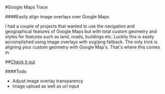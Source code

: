 #Google Maps Trace

####Easily align image overlays over Google Maps

I had a couple of projects that wanted to use the navigation and geographical features of Google Maps but with total custom geometry and styles for features such as land, roads, buildings etc. Luckily this is easily accomplished using image overlays with svg/png fallback. The only trick is aligning your custom geometry with Google Map's. That's where this comes in.

##[Check it out](http://robincwillis.github.io/GoogleMapsTrace)


####Todo

- Adjust image overlay transparency
- Image upload as well as url input